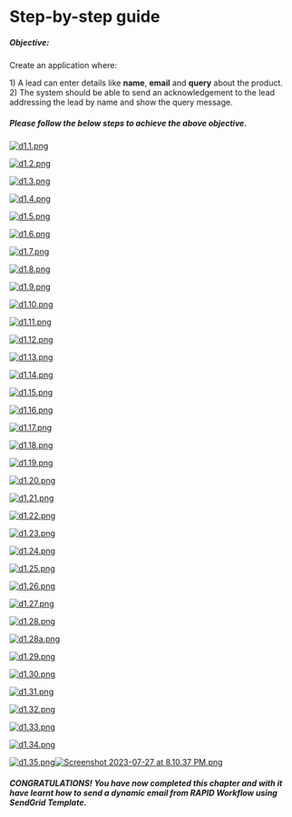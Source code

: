 # Step-by-step guide

##### **Objective:**

  
Create an application where:

  
1\) A lead can enter details like **name**, **email** and **query** about the product.  
2\) The system should be able to send an acknowledgement to the lead addressing the lead by name and show the query message.

##### Please follow the below steps to achieve the above objective.

[![d1.1.png](https://docs.rapidplatform.com/uploads/images/gallery/2023-07/scaled-1680-/y2eXsU7iiFwTylmf-d1-1.png)](https://docs.rapidplatform.com/uploads/images/gallery/2023-07/y2eXsU7iiFwTylmf-d1-1.png)

[![d1.2.png](https://docs.rapidplatform.com/uploads/images/gallery/2023-07/scaled-1680-/w0hLT6y8ffgOC1bc-d1-2.png)](https://docs.rapidplatform.com/uploads/images/gallery/2023-07/w0hLT6y8ffgOC1bc-d1-2.png)

[![d1.3.png](https://docs.rapidplatform.com/uploads/images/gallery/2023-07/scaled-1680-/Vy5EaG7FJrTHDvRA-d1-3.png)](https://docs.rapidplatform.com/uploads/images/gallery/2023-07/Vy5EaG7FJrTHDvRA-d1-3.png)

[![d1.4.png](https://docs.rapidplatform.com/uploads/images/gallery/2023-07/scaled-1680-/KKLeMx9bFp57jAMI-d1-4.png)](https://docs.rapidplatform.com/uploads/images/gallery/2023-07/KKLeMx9bFp57jAMI-d1-4.png)

[![d1.5.png](https://docs.rapidplatform.com/uploads/images/gallery/2023-07/scaled-1680-/v5HSe4IvC6m23KkF-d1-5.png)](https://docs.rapidplatform.com/uploads/images/gallery/2023-07/v5HSe4IvC6m23KkF-d1-5.png)

[![d1.6.png](https://docs.rapidplatform.com/uploads/images/gallery/2023-07/scaled-1680-/NqO96c0XovFUD4qr-d1-6.png)](https://docs.rapidplatform.com/uploads/images/gallery/2023-07/NqO96c0XovFUD4qr-d1-6.png)

[![d1.7.png](https://docs.rapidplatform.com/uploads/images/gallery/2023-07/scaled-1680-/AEbI3ZJ6t4UflKby-d1-7.png)](https://docs.rapidplatform.com/uploads/images/gallery/2023-07/AEbI3ZJ6t4UflKby-d1-7.png)

[![d1.8.png](https://docs.rapidplatform.com/uploads/images/gallery/2023-07/scaled-1680-/5BLndspEURFGYUSi-d1-8.png)](https://docs.rapidplatform.com/uploads/images/gallery/2023-07/5BLndspEURFGYUSi-d1-8.png)

[![d1.9.png](https://docs.rapidplatform.com/uploads/images/gallery/2023-07/scaled-1680-/cZTJuevfXoHZW2Tb-d1-9.png)](https://docs.rapidplatform.com/uploads/images/gallery/2023-07/cZTJuevfXoHZW2Tb-d1-9.png)

[![d1.10.png](https://docs.rapidplatform.com/uploads/images/gallery/2023-07/scaled-1680-/8xaSp0S7W1xGvMOp-d1-10.png)](https://docs.rapidplatform.com/uploads/images/gallery/2023-07/8xaSp0S7W1xGvMOp-d1-10.png)

[![d1.11.png](https://docs.rapidplatform.com/uploads/images/gallery/2023-07/scaled-1680-/Eo2iUqDDa7YHy1Zi-d1-11.png)](https://docs.rapidplatform.com/uploads/images/gallery/2023-07/Eo2iUqDDa7YHy1Zi-d1-11.png)

[![d1.12.png](https://docs.rapidplatform.com/uploads/images/gallery/2023-07/scaled-1680-/8JSPssv0RUwO6rTH-d1-12.png)](https://docs.rapidplatform.com/uploads/images/gallery/2023-07/8JSPssv0RUwO6rTH-d1-12.png)

[![d1.13.png](https://docs.rapidplatform.com/uploads/images/gallery/2023-07/scaled-1680-/pzaH7fR6DxYOvoGV-d1-13.png)](https://docs.rapidplatform.com/uploads/images/gallery/2023-07/pzaH7fR6DxYOvoGV-d1-13.png)

[![d1.14.png](https://docs.rapidplatform.com/uploads/images/gallery/2023-07/scaled-1680-/9gobWkqBCjMOprJj-d1-14.png)](https://docs.rapidplatform.com/uploads/images/gallery/2023-07/9gobWkqBCjMOprJj-d1-14.png)

[![d1.15.png](https://docs.rapidplatform.com/uploads/images/gallery/2023-07/scaled-1680-/dEL4FyWCaAWVBSJ1-d1-15.png)](https://docs.rapidplatform.com/uploads/images/gallery/2023-07/dEL4FyWCaAWVBSJ1-d1-15.png)

[![d1.16.png](https://docs.rapidplatform.com/uploads/images/gallery/2023-07/scaled-1680-/VVbRFfs6aMxsy9BZ-d1-16.png)](https://docs.rapidplatform.com/uploads/images/gallery/2023-07/VVbRFfs6aMxsy9BZ-d1-16.png)

[![d1.17.png](https://docs.rapidplatform.com/uploads/images/gallery/2023-07/scaled-1680-/v5yjpkW9zE754iGH-d1-17.png)](https://docs.rapidplatform.com/uploads/images/gallery/2023-07/v5yjpkW9zE754iGH-d1-17.png)

[![d1.18.png](https://docs.rapidplatform.com/uploads/images/gallery/2023-07/scaled-1680-/hOvZN1kPWXHCCblB-d1-18.png)](https://docs.rapidplatform.com/uploads/images/gallery/2023-07/hOvZN1kPWXHCCblB-d1-18.png)

[![d1.19.png](https://docs.rapidplatform.com/uploads/images/gallery/2023-07/scaled-1680-/UFfORnKEB1VrxMzy-d1-19.png)](https://docs.rapidplatform.com/uploads/images/gallery/2023-07/UFfORnKEB1VrxMzy-d1-19.png)

[![d1.20.png](https://docs.rapidplatform.com/uploads/images/gallery/2023-07/scaled-1680-/TJAxs9Scmm6kFuV8-d1-20.png)](https://docs.rapidplatform.com/uploads/images/gallery/2023-07/TJAxs9Scmm6kFuV8-d1-20.png)

[![d1.21.png](https://docs.rapidplatform.com/uploads/images/gallery/2023-07/scaled-1680-/b0dHdewjMmJQ60Vb-d1-21.png)](https://docs.rapidplatform.com/uploads/images/gallery/2023-07/b0dHdewjMmJQ60Vb-d1-21.png)

[![d1.22.png](https://docs.rapidplatform.com/uploads/images/gallery/2023-07/scaled-1680-/1YzJcotLkBBWMrZp-d1-22.png)](https://docs.rapidplatform.com/uploads/images/gallery/2023-07/1YzJcotLkBBWMrZp-d1-22.png)

[![d1.23.png](https://docs.rapidplatform.com/uploads/images/gallery/2023-07/scaled-1680-/dNZ3J1EqzgxeFiUK-d1-23.png)](https://docs.rapidplatform.com/uploads/images/gallery/2023-07/dNZ3J1EqzgxeFiUK-d1-23.png)

[![d1.24.png](https://docs.rapidplatform.com/uploads/images/gallery/2023-07/scaled-1680-/ptyowrInZvJ7W9y3-d1-24.png)](https://docs.rapidplatform.com/uploads/images/gallery/2023-07/ptyowrInZvJ7W9y3-d1-24.png)

[![d1.25.png](https://docs.rapidplatform.com/uploads/images/gallery/2023-07/scaled-1680-/VmZtEGEfO3RkkCqn-d1-25.png)](https://docs.rapidplatform.com/uploads/images/gallery/2023-07/VmZtEGEfO3RkkCqn-d1-25.png)

[![d1.26.png](https://docs.rapidplatform.com/uploads/images/gallery/2023-07/scaled-1680-/Lg7mkni3VxuCAb9j-d1-26.png)](https://docs.rapidplatform.com/uploads/images/gallery/2023-07/Lg7mkni3VxuCAb9j-d1-26.png)

[![d1.27.png](https://docs.rapidplatform.com/uploads/images/gallery/2023-07/scaled-1680-/2n2EQLm3rLx8Vu3K-d1-27.png)](https://docs.rapidplatform.com/uploads/images/gallery/2023-07/2n2EQLm3rLx8Vu3K-d1-27.png)

[![d1.28.png](https://docs.rapidplatform.com/uploads/images/gallery/2023-07/scaled-1680-/LyMtiH09ggcmzcFL-d1-28.png)](https://docs.rapidplatform.com/uploads/images/gallery/2023-07/LyMtiH09ggcmzcFL-d1-28.png)

[![d1.28a.png](https://docs.rapidplatform.com/uploads/images/gallery/2023-07/scaled-1680-/PBDEFpKOFggqgyqF-d1-28a.png)](https://docs.rapidplatform.com/uploads/images/gallery/2023-07/PBDEFpKOFggqgyqF-d1-28a.png)

[![d1.29.png](https://docs.rapidplatform.com/uploads/images/gallery/2023-07/scaled-1680-/7CtI2QArbxENmzz0-d1-29.png)](https://docs.rapidplatform.com/uploads/images/gallery/2023-07/7CtI2QArbxENmzz0-d1-29.png)

[![d1.30.png](https://docs.rapidplatform.com/uploads/images/gallery/2023-07/scaled-1680-/f0ApqPX61wpQ5aHR-d1-30.png)](https://docs.rapidplatform.com/uploads/images/gallery/2023-07/f0ApqPX61wpQ5aHR-d1-30.png)

[![d1.31.png](https://docs.rapidplatform.com/uploads/images/gallery/2023-07/scaled-1680-/KvwlFSzzVDbCsHuh-d1-31.png)](https://docs.rapidplatform.com/uploads/images/gallery/2023-07/KvwlFSzzVDbCsHuh-d1-31.png)

[![d1.32.png](https://docs.rapidplatform.com/uploads/images/gallery/2023-07/scaled-1680-/aWrKSgKfaJe5t2Zx-d1-32.png)](https://docs.rapidplatform.com/uploads/images/gallery/2023-07/aWrKSgKfaJe5t2Zx-d1-32.png)

[![d1.33.png](https://docs.rapidplatform.com/uploads/images/gallery/2023-07/scaled-1680-/iYMA01qeJNdaNbK8-d1-33.png)](https://docs.rapidplatform.com/uploads/images/gallery/2023-07/iYMA01qeJNdaNbK8-d1-33.png)

[![d1.34.png](https://docs.rapidplatform.com/uploads/images/gallery/2023-07/scaled-1680-/DfiCmQ00x1a8cvr6-d1-34.png)](https://docs.rapidplatform.com/uploads/images/gallery/2023-07/DfiCmQ00x1a8cvr6-d1-34.png)

[![d1.35.png](https://docs.rapidplatform.com/uploads/images/gallery/2023-07/scaled-1680-/Zduc9oCXmSG1T3aT-d1-35.png)](https://docs.rapidplatform.com/uploads/images/gallery/2023-07/Zduc9oCXmSG1T3aT-d1-35.png)[![Screenshot 2023-07-27 at 8.10.37 PM.png](https://docs.rapidplatform.com/uploads/images/gallery/2023-07/scaled-1680-/MJyBdcVKTwm8mNUj-screenshot-2023-07-27-at-8-10-37-pm.png)](https://docs.rapidplatform.com/uploads/images/gallery/2023-07/MJyBdcVKTwm8mNUj-screenshot-2023-07-27-at-8-10-37-pm.png)

##### CONGRATULATIONS! You have now completed this chapter and with it have learnt how to send a dynamic email from RAPID Workflow using SendGrid Template.